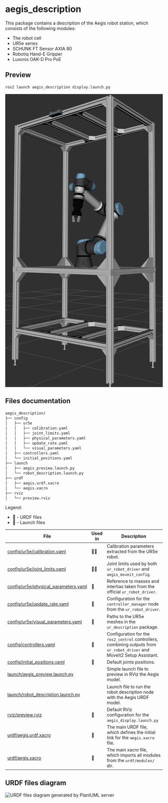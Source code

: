 # aegis_description

This package contains a description of the Aegis robot station, which consists of the following modules:
- The robot cell
- UR5e series
- SCHUNK FT Sensor AXIA 80
- Robotiq Hand-E Gripper
- Luxonis OAK-D Pro PoE

## Preview

```bash
ros2 launch aegis_description display.launch.py
```

![aegis_preview](./docs/aegis_preview.png)

## Files documentation

```
aegis_description/
├── config
│   ├── ur5e
│   │   ├── calibration.yaml
│   │   ├── joint_limits.yaml
│   │   ├── physical_parameters.yaml
│   │   ├── update_rate.yaml
│   │   └── visual_parameters.yaml
│   ├── controllers.yaml
│   └── initial_positions.yaml
├── launch
│   ├── aegis_preview.launch.py
│   └── robot_description.launch.py
├── urdf
│   ├── aegis.urdf.xacro
│   └── aegis.xacro
├── rviz
│   └── preview.rviz
```

Legend:
* 📜 - URDF files
* 🚀 - Launch files

| File                                                                           | Used in | Description                                                                                                             |
| ------------------------------------------------------------------------------ | ------- | ----------------------------------------------------------------------------------------------------------------------- |
| [config/ur5e/calibration.yaml](./config/ur5e/calibration.yaml)                 | 📜🚀      | Calibration parameters extracted from the UR5e robot.                                                                   |
| [config/ur5e/joint_limits.yaml](./config/ur5e/joint_limits.yaml)               | 📜🚀      | Joint limits used by both `ur_robot_driver` and `aegis_moveit_config`.                                                  |
| [config/ur5e/physical_parameters.yaml](./config/ur5e/physical_parameters.yaml) | 📜       | Reference to masses and intertias taken from the official `ur_robot_driver`.                                            |
| [config/ur5e/update_rate.yaml](./config/ur5e/update_rate.yaml)                 | 🚀       | Configuration for the `controller_manager` node from the `ur_robot_driver`.                                             |
| [config/ur5e/visual_parameters.yaml](./config/ur5e/visual_parameters.yaml)     | 📜       | Paths to the UR5e meshes in the `ur_description` package.                                                               |
| [config/controllers.yaml](./config/controllers.yaml)                           | 🚀       | Configuration for the `ros2_control` controllers, combining outputs from `ur_robot_driver` and MoveIt2 Setup Assistant. |
| [config/initial_positions.yaml](./config/initial_positions.yaml)               | 📜       | Default joints positions.                                                                                               |
| [launch/aegis_preview.launch.py](./launch/aegis_preview.launch.py)             |         | Simple launch file to preview in RViz the Aegis model.                                                                  |
| [launch/robot_description.launch.py](./launch/robot_description.launch.py)     |         | Launch file to run the robot description node with the Aegis URDF model.                                                |
| [rviz/preview.rviz](./rviz/preview.rviz)                                       | 🚀       | Default RViz configuration for the `aegis_display.launch.py`                                                            |
| [urdf/aegis.urdf.xacro](./urdf/aegis.urdf.xacro)                               | 🚀       | The main URDF file, which defines the initial link for the `aegis.xacro` file.                                          |
| [urdf/aegis.xacro](./urdf/aegis.xacro)                                         | 📜       | The main xacro file, which imports all modules from the `urdf/modules/` dir.                                            |



## URDF files diagram

![URDF files diagram generated by PlantUML server](http://www.plantuml.com/plantuml/proxy?cache=no&src=https://raw.github.com/AGH-CEAI/aegis_ros/refs/heads/humble-devel/aegis_description/docs/urdfs_diagram.plantuml)
